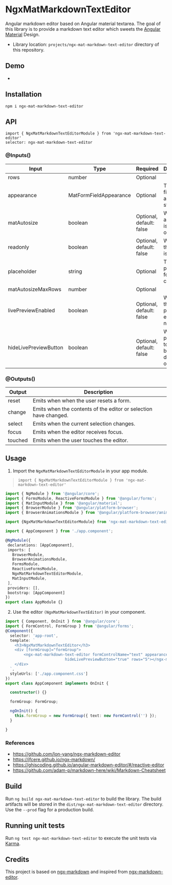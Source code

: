 # NgxMatMarkdownTextEditor
Angular markdown editor based on Angular material textarea.
The goal of this library is to provide a markdown text editor which sweets the [Angular Material](https://material.angular.io) Design.
* Library location: `projects/ngx-mat-markdown-text-editor` directory of this repository.

## Demo

* 

## Installation

`npm i ngx-mat-markdown-text-editor`

## API

`import { NgxMatMarkdownTextEditorModule } from 'ngx-mat-markdown-text-editor'
`<br>
`selector: ngx-mat-markdown-text-editor`

### @Inputs()

| Input                 | Type                   | Required                 | Description                                               |
| --------------------- | ---------------------- | ------------------------ | --------------------------------------------------------- |
| rows                  | number                 | Optional                 |                                                           | 
| appearance            | MatFormFieldAppearance | Optional                 | The form-field appearance style.                          |
| matAutosize           | boolean                | Optional, default: false | Whether autosizing is enabled or not                      |
| readonly              | boolean                | Optional, default: false | Whether the element is readonly.                          |
| placeholder           | string                 | Optional                 | The placeholder for this control.                         |
| matAutosizeMaxRows    | number                 | Optional                 |                                                           |
| livePreviewEnabled    | boolean                | Optional, default: false | Whether the live preview is enabled or not                |
| hideLivePreviewButton | boolean                | Optional, default: false | Whether preview toggle button is displayed or not         |

### @Outputs()

| Output                | Description                                                      |
| ----------------      | ---------------------------------------------------------------- |
| reset                 | Emits when when the user resets a form.                          |
| change                | Emits when the contents of the editor or selection have changed. |
| select                | Emits when the current selection changes.                        |
| focus                 | Emits when the editor receives focus.                            |
| touched               | Emits when the user touches the editor.                          |

## Usage

1) Import the `NgxMatMarkdownTextEditorModule` in your app module.
 > `import { NgxMatMarkdownTextEditorModule } from 'ngx-mat-markdown-text-editor'`

 ```typescript
import { NgModule } from '@angular/core';
import { FormsModule, ReactiveFormsModule } from '@angular/forms';
import { MatInputModule } from '@angular/material';
import { BrowserModule } from '@angular/platform-browser';
import { BrowserAnimationsModule } from '@angular/platform-browser/animations';

import {NgxMatMarkdownTextEditorModule} from 'ngx-mat-markdown-text-editor.module';

import { AppComponent } from './app.component'; 

@NgModule({
  declarations: [AppComponent],
  imports: [
    BrowserModule,
    BrowserAnimationsModule,
    FormsModule,
    ReactiveFormsModule,
    NgxMatMarkdownTextEditorModule,
    MatInputModule,
  ],
  providers: [],
  bootstrap: [AppComponent]
})
export class AppModule {}
 ```

 2) Use the editor `(NgxMatMarkdownTextEditor)` in your component.

```typescript
import { Component, OnInit } from '@angular/core';
import { FormControl, FormGroup } from '@angular/forms';
@Component({
  selector: 'app-root',
  template: `
    <h3>NgxMatMarkdownTextEditor</h3>
    <div [formGroup]="formGroup">
        <ngx-mat-markdown-text-editor formControlName="text" appearance="outline" matAutosize
                          hideLivePreviewButton="true" rows="5"></ngx-mat-markdown-text-editor>
    </div>
  `,
  styleUrls: ['./app.component.css']
})
export class AppComponent implements OnInit {

  constructor() {}

  formGroup: FormGroup;

  ngOnInit() {
    this.formGroup = new FormGroup({ text: new FormControl('') });
  }

}
```

### References
* https://github.com/lon-yang/ngx-markdown-editor
* https://jfcere.github.io/ngx-markdown/
* https://ghiscoding.github.io/angular-markdown-editor/#/reactive-editor
* https://github.com/adam-p/markdown-here/wiki/Markdown-Cheatsheet

## Build

Run `ng build ngx-mat-markdown-text-editor` to build the library. The build artifacts will be stored in the `dist/ngx-mat-markdown-text-editor` directory. Use the `--prod` flag for a production build.

## Running unit tests

Run `ng test ngx-mat-markdown-text-editor` to execute the unit tests via [Karma](https://karma-runner.github.io).

## Credits

This project is based on [ngx-markdown](https://github.com/jfcere/ngx-markdown) and inspired from [ngx-markdown-editor](https://github.com/lon-yang/ngx-markdown-editor).
